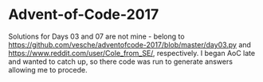 # Advent-of-Code-2017

Solutions for Days 03 and 07 are not mine - belong to https://github.com/vesche/adventofcode-2017/blob/master/day03.py and https://www.reddit.com/user/Cole_from_SE/, respectively. I began AoC late and wanted to catch up, so there code was run to generate answers allowing me to procede. 
